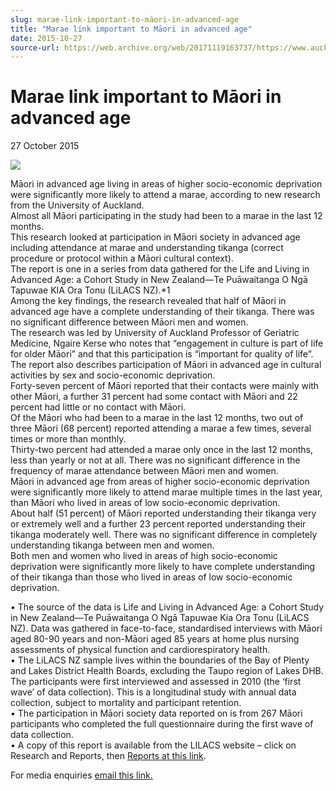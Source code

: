 ```yaml
---
slug: marae-link-important-to-māori-in-advanced-age
title: "Marae link important to Māori in advanced age"
date: 2015-10-27
source-url: https://web.archive.org/web/20171119163737/https://www.auckland.ac.nz/en/about/news-events-and-notices/news/news-2015/10/marae-link-important-to-mori-in-advanced-age.html
---
```

Marae link important to Māori in advanced age
=============================================

27 October 2015

![](https://www.auckland.ac.nz/en/about/news-events-and-notices/news/news-2015/10/marae-link-important-to-mori-in-advanced-age/_jcr_content/par/textimage/image.img.png/1445893501073.png?defaultImagePath=etc%2fdesigns%2fdefault%2f0.gif)

Māori in advanced age living in areas of higher socio-economic deprivation were significantly more likely to attend a marae, according to new research from the University of Auckland.  
Almost all Māori participating in the study had been to a marae in the last 12 months.  
This research looked at participation in Māori society in advanced age including attendance at marae and understanding tikanga (correct procedure or protocol within a Māori cultural context).  
The report is one in a series from data gathered for the Life and Living in Advanced Age: a Cohort Study in New Zealand—Te Puāwaitanga O Ngā Tapuwae KIA Ora Tonu (LiLACS NZ).\*1  
Among the key findings, the research revealed that half of Māori in advanced age have a complete understanding of their tikanga. There was no significant difference between Māori men and women.  
The research was led by University of Auckland Professor of Geriatric Medicine, Ngaire Kerse who notes that “engagement in culture is part of life for older Māori” and that this participation is “important for quality of life”.  
The report also describes participation of Māori in advanced age in cultural activities by sex and socio-economic deprivation.  
Forty-seven percent of Māori reported that their contacts were mainly with other Māori, a further 31 percent had some contact with Māori and 22 percent had little or no contact with Māori.  
Of the Māori who had been to a marae in the last 12 months, two out of three Māori (68 percent) reported attending a marae a few times, several times or more than monthly.  
Thirty-two percent had attended a marae only once in the last 12 months, less than yearly or not at all. There was no significant difference in the frequency of marae attendance between Māori men and women.  
Māori in advanced age from areas of higher socio-economic deprivation were significantly more likely to attend marae multiple times in the last year, than Māori who lived in areas of low socio-economic deprivation.  
About half (51 percent) of Māori reported understanding their tikanga very or extremely well and a further 23 percent reported understanding their tikanga moderately well. There was no significant difference in completely understanding tikanga between men and women.  
Both men and women who lived in areas of high socio-economic deprivation were significantly more likely to have complete understanding of their tikanga than those who lived in areas of low socio-economic deprivation.  
  
• The source of the data is Life and Living in Advanced Age: a Cohort Study in New Zealand—Te Puāwaitanga O Ngā Tapuwae Kia Ora Tonu (LiLACS NZ). Data was gathered in face-to-face, standardised interviews with Māori aged 80-90 years and non-Māori aged 85 years at home plus nursing assessments of physical function and cardiorespiratory health.  
• The LiLACS NZ sample lives within the boundaries of the Bay of Plenty and Lakes District Health Boards, excluding the Taupo region of Lakes DHB. The participants were first interviewed and assessed in 2010 (the ‘first wave’ of data collection). This is a longitudinal study with annual data collection, subject to mortality and participant retention.  
• The participation in Māori society data reported on is from 267 Māori participants who completed the full questionnaire during the first wave of data collection.  
• A copy of this report is available from the LILACS website – click on Research and Reports, then [Reports at this link](http://www.fmhs.auckland.ac.nz/en/faculty/lilacs).

For media enquiries [email this link.](mailto:s.phillips@auckland.ac.nz)